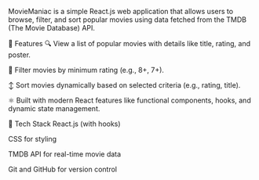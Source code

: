 MovieManiac is a simple React.js web application that allows users to browse, filter, and sort popular movies using data fetched from the TMDB (The Movie Database) API.

🔧 Features
🔍 View a list of popular movies with details like title, rating, and poster.

🎯 Filter movies by minimum rating (e.g., 8+, 7+).

↕️ Sort movies dynamically based on selected criteria (e.g., rating, title).

⚛️ Built with modern React features like functional components, hooks, and dynamic state management.

🚀 Tech Stack
React.js (with hooks)

CSS for styling

TMDB API for real-time movie data

Git and GitHub for version control

